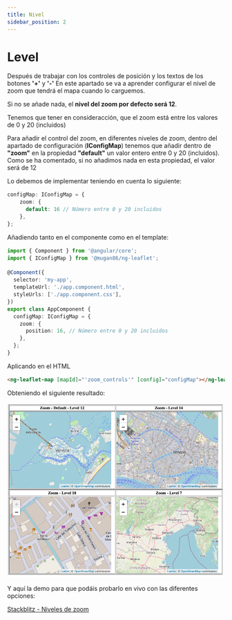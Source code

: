 ```yaml
---
title: Nivel
sidebar_position: 2
---
```


# Level

Después de trabajar con los controles de posición y los textos de los botones **'+'** y **'-'** En este apartado se va a aprender configurar el nivel de zoom que tendrá el mapa cuando lo carguemos.

Si no se añade nada, el **nivel del zoom por defecto será 12**.

Tenemos que tener en consideracción, que el zoom está entre los valores de 0 y 20 (incluidos)

Para añadir el control del zoom, en diferentes niveles de zoom, dentro del apartado de configuración (**IConfigMap**) tenemos que añadir dentro de **"zoom"** en la propiedad **"default"** un valor entero entre 0 y 20 (incluidos). Como se ha comentado, si no añadimos nada en esta propiedad, el valor será de 12

Lo debemos de implementar teniendo en cuenta lo siguiente:

```typescript
configMap: IConfigMap = {
    zoom: {
      default: 16 // Número entre 0 y 20 incluidos
    },
};
```

Añadiendo tanto en el componente como en el template:

```typescript
import { Component } from '@angular/core';
import { IConfigMap } from '@mugan86/ng-leaflet';

@Component({
  selector: 'my-app',
  templateUrl: './app.component.html',
  styleUrls: ['./app.component.css'],
})
export class AppComponent {
  configMap: IConfigMap = {
    zoom: {
      position: 16, // Número entre 0 y 20 incluidos
    },
  };
}
```

Aplicando en el HTML

```html
<ng-leaflet-map [mapId]="'zoom_controls'" [config]="configMap"></ng-leaflet>
```

Obteniendo el siguiente resultado:

![Zoom Levels](https://raw.githubusercontent.com/mugan86/i18n-ng-leaflet-doc/master/.gitbook/assets/04-zoom-levels.png)

Y aquí la demo para que podáis probarlo en vivo con las diferentes opciones:

[Stackblitz - Niveles de zoom](https://stackblitz.com/edit/angular-leaflet-zoom-levels?embed=1&file=src/app/app.component.ts&theme=dark)
